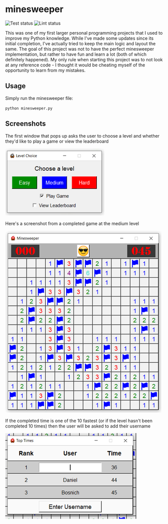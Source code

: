 # minesweeper

![Test status](https://github.com/danielbosnich/minesweeper/actions/workflows/test.yml/badge.svg)
![Lint status](https://github.com/danielbosnich/minesweeper/actions/workflows/lint.yml/badge.svg)

This was one of my first larger personal programming projects that I used to improve my Python knowledge.  While I've made some updates since its initial completion, I've actually tried to keep the main logic and layout the same.  The goal of this project was not to have the perfect minesweeper implementation, but rather to have fun and learn a lot (both of which definitely happened).  My only rule when starting this project was to not look at any reference code - I thought it would be cheating myself of the opportunity to learn from my mistakes.


## Usage

Simply run the minesweeper file:

`python minesweeper.py`


## Screenshots

The first window that pops up asks the user to choose a level and whether they'd like to play a game or view the
leaderboard

![Screenshot](https://github.com/danielbosnich/minesweeper/blob/main/images/level_choice.PNG)


Here's a screenshot from a completed game at the medium level

![Screenshot](https://github.com/danielbosnich/minesweeper/blob/main/images/completed_game.PNG)


If the completed time is one of the 10 fastest (or if the level hasn't been completed 10 times) then the user
will be asked to add their username

![Screenshot](https://github.com/danielbosnich/minesweeper/blob/main/images/username_entry.PNG)
